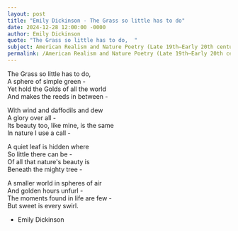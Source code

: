```yaml
---
layout: post
title: "Emily Dickinson - The Grass so little has to do"
date: 2024-12-28 12:00:00 -0000
author: Emily Dickinson
quote: "The Grass so little has to do,  "
subject: American Realism and Nature Poetry (Late 19th–Early 20th century)
permalink: /American Realism and Nature Poetry (Late 19th–Early 20th century)/Emily Dickinson/Emily Dickinson - The Grass so little has to do
---
```


The Grass so little has to do,  
A sphere of simple green -  
Yet hold the Golds of all the world  
And makes the reeds in between -  

With wind and daffodils and dew  
A glory over all -  
Its beauty too, like mine, is the same  
In nature I use a call -  

A quiet leaf is hidden where  
So little there can be -  
Of all that nature's beauty is  
Beneath the mighty tree -  

A smaller world in spheres of air  
And golden hours unfurl -  
The moments found in life are few -  
But sweet is every swirl.

- Emily Dickinson
